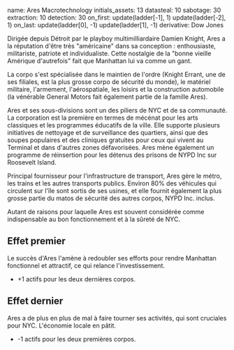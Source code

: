 name: Ares Macrotechnology
initials_assets: 13
datasteal: 10
sabotage: 30
extraction: 10
detection: 30
on_first:
    update(ladder[-1], 1)
    update(ladder[-2], 1)
on_last:
    update(ladder[0], -1)
    update(ladder[1], -1)
derivative: Dow Jones

Dirigée depuis Détroit par le playboy multimilliardaire Damien Knight, Ares a la réputation d'être très "américaine" dans sa conception : enthousiaste, militariste, patriote et individualiste. Cette nostalgie de la "bonne vieille Amérique d'autrefois" fait que Manhattan lui va comme un gant.

La corpo s'est spécialisée dans le maintien de l'ordre (Knight Errant, une de ses filiales, est la plus grosse corpo de sécurité du monde), le matériel militaire, l'armement, l'aérospatiale, les loisirs et la construction automobile (la vénérable General Motors fait également partie de la famille Ares).

Ares et ses sous-divisions sont un des piliers de NYC et de sa communauté. La corporation est la première en termes de mécénat pour les arts classiques et les programmes éducatifs de la ville. Elle supporte plusieurs initiatives de nettoyage et de surveillance des quartiers, ainsi que des soupes populaires et des cliniques gratuites pour ceux qui vivent au Terminal et dans d'autres zones défavorisées. Ares mène également un programme de réinsertion pour les détenus des prisons de NYPD Inc sur Roosevelt Island.

Principal fournisseur pour l'infrastructure de transport, Ares gère le métro, les trains et les autres transports publics. Environ 80% des véhicules qui circulent sur l'île sont sortis de ses usines, et elle fournit également la plus grosse partie du matos de sécurité des autres corpos, NYPD Inc. inclus.

Autant de raisons pour laquelle Ares est souvent considérée comme indispensable au bon fonctionnement et à la sûreté de NYC.

## Effet premier
Le succès d'Ares l'amène à redoubler ses efforts pour rendre Manhattan fonctionnel et attractif, ce qui relance l'investissement.

* +1 actifs pour les deux dernières corpos.

## Effet dernier
Ares a de plus en plus de mal à faire tourner ses activités, qui sont cruciales pour NYC. L'économie locale en pâtit.

* -1 actifs pour les deux premières corpos.
